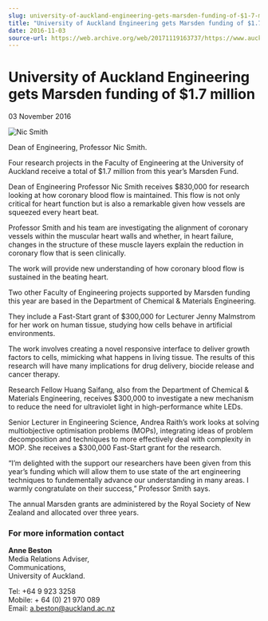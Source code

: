 ```yaml
---
slug: university-of-auckland-engineering-gets-marsden-funding-of-$1-7-million
title: "University of Auckland Engineering gets Marsden funding of $1.7 million"
date: 2016-11-03
source-url: https://web.archive.org/web/20171119163737/https://www.auckland.ac.nz/en/about/news-events-and-notices/news/news-2016/11/university-of-auckland-engineering-marsden-funding-1-point-7-million.html
---
```

University of Auckland Engineering gets Marsden funding of $1.7 million
=======================================================================

03 November 2016

![Nic Smith](https://www.auckland.ac.nz/en/about/news-events-and-notices/news/news-2016/11/university-of-auckland-engineering-marsden-funding-1-point-7-million/_jcr_content/par/textimage/image.img.jpg/1478146228115.jpg "Nic Smith")

Dean of Engineering, Professor Nic Smith.

Four research projects in the Faculty of Engineering at the University of Auckland receive a total of $1.7 million from this year’s Marsden Fund.

Dean of Engineering Professor Nic Smith receives $830,000 for research looking at how coronary blood flow is maintained. This flow is not only critical for heart function but is also a remarkable given how vessels are squeezed every heart beat.

Professor Smith and his team are investigating the alignment of coronary vessels within the muscular heart walls and whether, in heart failure, changes in the structure of these muscle layers explain the reduction in coronary flow that is seen clinically.

The work will provide new understanding of how coronary blood flow is sustained in the beating heart.

Two other Faculty of Engineering projects supported by Marsden funding this year are based in the Department of Chemical & Materials Engineering.

They include a Fast-Start grant of $300,000 for Lecturer Jenny Malmstrom for her work on human tissue, studying how cells behave in artificial environments.

The work involves creating a novel responsive interface to deliver growth factors to cells, mimicking what happens in living tissue. The results of this research will have many implications for drug delivery, biocide release and cancer therapy.

Research Fellow Huang Saifang, also from the Department of Chemical & Materials Engineering, receives $300,000 to investigate a new mechanism to reduce the need for ultraviolet light in high-performance white LEDs.

Senior Lecturer in Engineering Science, Andrea Raith’s work looks at solving multiobjective optimisation problems (MOPs), integrating ideas of problem decomposition and techniques to more effectively deal with complexity in MOP. She receives a $300,000 Fast-Start grant for the research.

“I’m delighted with the support our researchers have been given from this year’s funding which will allow them to use state of the art engineering techniques to fundementally advance our understanding in many areas. I warmly congratulate on their success,” Professor Smith says.

The annual Marsden grants are administered by the Royal Society of New Zealand and allocated over three years.

### **For more information contact**

**Anne Beston**  
Media Relations Adviser,  
Communications,  
University of Auckland.

Tel: +64 9 923 3258  
Mobile: + 64 (0) 21 970 089  
Email: [a.beston@auckland.ac.nz](mailto:a.beston@auckland.ac.nz)